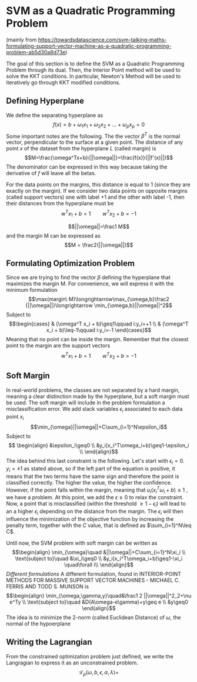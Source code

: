 # SVM as a Quadratic Programming Problem
(mainly from https://towardsdatascience.com/svm-talking-maths-formulating-support-vector-machine-as-a-quadratic-programming-problem-ab5d30a8d73e)

The goal of this section is to define the SVM as a Quadratic Programming Problem through its dual. Then, the Interior Point method will be used to solve the KKT conditions. In particular, Newton's Method will be used to iteratively go through KKT modified conditions.

## Defining Hyperplane
We define the separating hyperplane as $$f(x)=b+\omega_1x_1+\omega_2x_2+...+\omega_px_p=0$$Some important notes are the following.
The the vector $\beta^T$ is the normal vector, perpendicular to the surface at a given point.
The distance of any point $x$ of the dataset from the hyperplane $L$ (called margin) is $$M=\frac{\omega^Tx+b}{||\omega||}=\frac{f(x)}{||f'(x)||}$$The denominator can be expressed in this way because taking the derivative of $f$ will leave all the betas.

For the data points on the margins, this distance is equal to 1 (since they are exactly on the margin).
If we consider two data points on opposite margins (called support vectors) one with label +1 and the other with label -1, then their distances from the hyperplane must be $$w^T x_1 + b = 1\qquad w^T x_2 + b = -1$$

$$||\omega||=\frac1 M$$ and the margin M can be expressed as $$M = \frac2{||\omega||}$$

## Formulating Optimization Problem
Since we are trying to find the vector $\beta$ defining the hyperplane that maximizes the margin M. For convenience, we will express it with the minimum formulation $$\max(margin\ M)\longrightarrow\max_{\omega,b}\frac2 {||\omega||}\longrightarrow \min_{\omega,b}||\omega||^2$$
Subject to $$\begin{cases}
& (\omega^T x_i + b)\geq1\qquad i:y_i=+1 \\
& (\omega^T x_i + b)\leq-1\qquad i:y_i=-1
\end{cases}$$Meaning that no point can be inside the margin. Remember that the closest point to the margin are the support vectors $$w^T x_1 + b = 1\qquad w^T x_2 + b = -1$$
## Soft Margin
In real-world problems, the classes are not separated by a hard margin, meaning a clear distinction made by the hyperplane, but a soft margin must be used.
The soft margin will include in the problem formulation a misclassification error.
We add slack variables $\epsilon_i$ associated to each data point $x_i$ $$\min_{\omega}||\omega||+C\sum_{i=1}^N\epsilon_i$$ Subject to  $$
\begin{align}
&\epsilon_i\geq0 \\
&y_i(x_i^T\omega_i+b)\geq1-\epsilon_i \\
\end{align}$$The idea behind this last constraint is the following.
Let's start with $\epsilon_i=0$.
$y_i=\pm1$ as stated above, so if the left part of the equation is positive, it means that the two terms have the same sign and therefore the point is classified correctly. The higher the value, the higher the confidence. However, if the point falls within the margin, meaning that $u_i(x_i^T\omega_i+b)\leq1$ , we have a problem.
At this point, we add the $\epsilon\geq0$ to relax the constraint.
Now, a point that is misclassified (within the threshold $\geq1-\epsilon_i$) will lead to an a higher $\epsilon_i$ depending on the distance from the margin. The $\epsilon_i$ will then influence the minimization of the objective function by increasing the penalty term, together with the $C$ value, that is defined as $\sum_{i=1}^N\leq C$.

Until now, the SVM problem with soft margin can be written as $$\begin{align}
\min_{\omega}\quad &||\omega||+C\sum_{i=1}^N\xi_i \\
\text{subject to}\quad &\xi_i\geq0 \\
&y_i(x_i^T\omega_i+b)\geq1-\xi_i \quad\forall i\\
\end{align}$$
*Different formulations*
A different formulation, found in INTERIOR-POINT METHODS FOR MASSIVE SUPPORT VECTOR MACHINES - MICHAEL C. FERRIS AND TODD S. MUNSON is $$\begin{align}
\min_{\omega,\gamma,y}\quad&\frac1 2 ||\omega||^2_2+\nu e^Ty \\
\text{subject to}\quad &D(A\omega-e\gamma)+y\geq e \\
&y\geq0
\end{align}$$ The idea is to minimize the 2-norm (called Euclidean Distance) of $\omega$, the normal of the hypoerplane


## Writing the Lagrangian
From the constrained optimization problem just defined, we write the Langragian to express it as an unconstrained problem. $$\mathcal{L}_p(\omega,b,\epsilon,\alpha,\lambda)=$$


